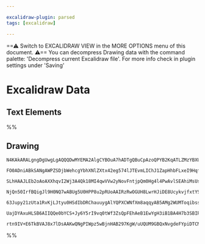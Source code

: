 ```yaml
---

excalidraw-plugin: parsed
tags: [excalidraw]

---
```

==⚠  Switch to EXCALIDRAW VIEW in the MORE OPTIONS menu of this document. ⚠== You can decompress Drawing data with the command palette: 'Decompress current Excalidraw file'. For more info check in plugin settings under 'Saving'


# Excalidraw Data

## Text Elements
%%
## Drawing
```compressed-json
N4KAkARALgngDgUwgLgAQQQDwMYEMA2AlgCYBOuA7hADTgQBuCpAzoQPYB2KqATLZMzYBXUtiRoIACyhQ4zZAHoFAc0JRJQgEYA6bGwC2CgF7N6hbEcK4OCtptbErHALRY8RMpWdx8Q1TdIEfARcZgRmBShcZQUebQBGAFZtAGYaOiCEfQQOKGZuAG1wMFAwMogSbghnKABFIRgAWUSAOVr8SQBhIQB2QKNiADFnADV0sshYRCqiDiR+csxueIBO

FO0ADniABkSANgAWPZSDjbWehcgYbhXNlZXtx42eg574lJTEvmLIChJ1ZapHhbFLxeI9HqfA48NYrS5SBCEZTSbg8HgHbQ8eKvFaHNY8FIrU7w6zKYLcbbw5hQUhsADWCE6bHwbFIVQAxPEEFyueNyppcNg6cpaUIOMQmSy2RIadZmHBcIFcnzIAAzQj4fAAZVg5Ikgg8Kog1NpDIA6v9JKiqTT6QgdTA9egDZV4aLkXNmPk0PF4WwFdg1NcfY94

SLhHAAJLEb2oAoAXXhqvI2Wj3A4Qk18MI4qwVVw2yNovFntjpQm0Hg4l4PwAvlSEAhiMsUscktC4T8GExWJxuIlKV3GCx2BwWpwxNwDq8ehsNnsIdnmAARTJQJvcVUEMLwzTCcUAUWC2VysYzWa7QjgxFw6+bPp6iRWiVnx1bMPhszp6cz+E/bCFDc0C3fAdy7OA2BzPJCh+MAigmMpBwQsBtlgxNYPghD4iBEEwQhKEYUJS4yjRDEsRxPEUgJIk

NjQn50IrfBQigJl9H0NQ7wABUg5U0HPP8u2pRUoAAIRzRwOGUH8LwrHJiDE8UcykvjfxtYSAEFSFpChJBCe9UH4+E5M07TdNwfTDPA5kYGUPtgO3BBilrcAGIgXA4DgHVb2rctoF07IZiRFEFgYQgEAoETBWFYsJWZVkOVVRKkr5CBsBEJUoEjdd9B1U1GTi6V0E5bkSpStKtJyTLssioVwzFWKpSqWUOHlRVKrK9LKqyrJBg1bVdWrY1mVdYpUs

63Jupy21zUta1RvKjLJtyu0HSdIbDRChauuygAlYQPXCWNfXm8aqqyAB5AMg2WUMToqibssGTgoEGXB2PwYNUESTbTsmp7ci1QgjGrHgkMgLaHqyAAVLAoHUohlC4CRglVKAOvus6po0rS2B0vTpIE8oIcxg9xRM3GzP0tycaoH6Mcm8mKChqsqhi9HFselMED2p1LPKZhsFpTUAA1uA2ZIeESL58PeWcVg2EKBaF/AAE0p2wpIYTeBcNm2PYnwu

UajDYAxuHLSB6AIIQQe0bYCS+Jy6Y5rI9vq0tWf3ZsQpFEhAeB1EwYgH3iB1BA4H7b3SBIRo2GIBBSdwTRgn0kCwPKYPJXitBzYgETmSp0hlAFAAKLELl4cFqAr8vtm0RIAEojR2hBlEzRVWaL3BS5SSleB7quCV72uG4gR27oy5aGUuqBRzPVTRuTN7ubkpglLNrsckT5PuBpa34WwIhw7QXeEHhDgl530g967YQoFmasT/hfRFQZUgWgv4+r9P

rtn9IV+E6TkBVAJ8x7lDsAAKwQNgPIWpz5wBjnHAB297KgW/uUQUM9GBQxNvgdeFYpiDTCMEaBo4jRpWpAYZm0wVIyXKCyQCKcHJJlpDlTIJC7KoFTmguhzF1IkKwTggmTlwD1joOqYIZZnK1iAA
```
%%